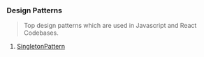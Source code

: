 ### Design Patterns

> Top design patterns which are used in Javascript and React Codebases.

1. [SingletonPattern](/singleton-pattern/single-pattern.md)
